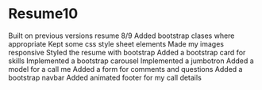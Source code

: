 # Resume10
Built on previous versions resume 8/9
Added bootstrap clases where appropriate
Kept some css style sheet elements
Made my images responsive
Styled the resume with bootstrap
Added a bootstrap card for skills
Implemented a bootstrap carousel
Implemented a jumbotron
Added a model for a call me
Added a form for comments and questions
Added a bootstrap navbar
Added animated footer for my call details

